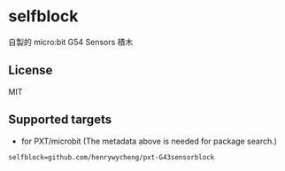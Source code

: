 # selfblock

自製的 micro:bit G54 Sensors 積木

## License

MIT

## Supported targets

* for PXT/microbit
(The metadata above is needed for package search.)

```package
selfblock=github.com/henrywycheng/pxt-G43sensorblock
```
